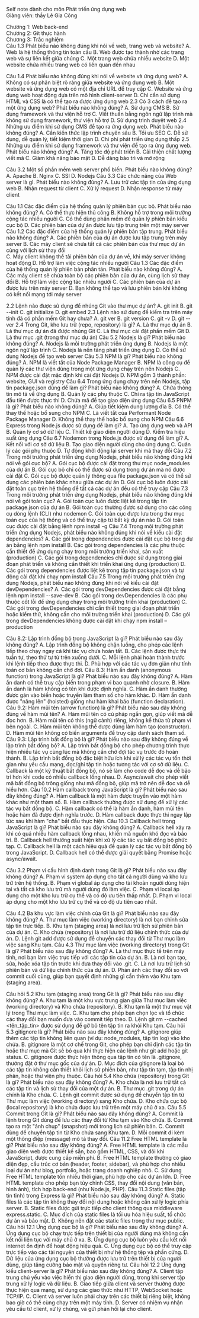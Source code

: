 
Self note dành cho môn Phát triển ứng dụng web<br>
Giảng viên: thầy Lê Gia Công<br>

Chương 1: Web back-end<br>
Chương 2: Git thực hành<br>
Chương 3: Trắc nghiệm<br>
Câu 1.3 Phát biểu nào không đúng khi nói về web, trang web và website?
A. Web là hệ thống thông tin toàn cầu
B. Web được tạo thành nhờ các trang web và sự liên kết giữa chúng
C. Một trang web chứa nhiều website
D. Một website chứa nhiều trang web có liên quan đến nhau

Câu 1.4 Phát biểu nào không đúng khi nói về website và ứng dụng web?
A. Không có sự phân biệt rõ ràng giữa website và ứng dụng web
B. Một website và ứng dụng web có một địa chỉ URL để truy cập
C. Website và ứng dụng web hoạt động dựa trên mô hình client-server
D. Chỉ cần sử dụng HTML và CSS là có thể tạo ra được ứng dụng web
2.3 Có 3 cách để tạo ra một ứng dụng web? Phát biểu nào không đúng?
A. Sử dụng CMS
B. Sử dụng framework và thư viện hỗ trợ
C. Viết thuần bằng ngôn ngữ lập trình mà không sử dụng framework, thư viện hỗ trợ
D. Sử dụng trình duyệt web
2.4 Những ưu điểm khi sử dụng CMS để tạo ra ứng dụng web. Phát biểu nào không đúng?
A. Cần kiến thức lập trình chuyên sâu
B. Tối ưu SEO
C. Dễ sử dụng, dễ quản lý, tiết kiệm thời gian
D. Chi phí phát triển ứng dụng thấp
2.5 Những ưu điểm khi sử dụng framework và thư viện để tạo ra ứng dụng web. Phát biểu nào không đúng?
A. Tăng tốc độ phát triển
B. Cải thiện chất lượng viết mã
C. Giảm khả năng bảo mật
D. Dễ dàng bảo trì và mở rộng

Câu 3.2 Một số phần mềm web server phổ biến. Phát biểu nào không đúng?
A. Apache
B. Nginx
C. SSI
D. Nodejs
Câu 3.3 Các chức năng của Web server là gì. Phát biểu nào không đúng?
A. Lưu trữ các tập tin của ứng dụng web
B. Nhận request từ client
C. Xử lý request
D. Nhận response từ máy client

Câu 1.1 Các đặc điểm của hệ thống quản lý phiên bản cục bộ. Phát biểu nào không đúng?
A. Có thể thực hiện thủ công
B. Không hỗ trợ trong môi trường cộng tác nhiều người
C. Có thể dùng phần mềm để quản lý phiên bản kiểu cục bộ
D. Các phiên bản của dự án được lưu tập trung trên một máy server 
Câu 1.2 Các đặc điểm của hệ thống quản lý phiên bản tập trung. Phát biểu nào không đúng?
A. Các phiên bản của dự án được lưu tập trung trên máy server
B. Các máy client sẽ chứa tất cả các phiên bản của thư mục dự án cùng với lịch sử thay đổi  
C. Máy client không thể tải phiên bản của dự án về, khi máy server không hoạt động
D. Hỗ trợ làm việc cộng tác nhiều người
Câu 1.3 Các đặc điểm của hệ thống quản lý phiên bản phân tán. Phát biểu nào không đúng?
A. Các máy client sẽ chứa toàn bộ các phiên bản của dự án, cùng lịch sử thay đổi
B. Hỗ trợ làm việc cộng tác nhiều người
C. Các phiên bản của dự án được lưu trên máy server
D. Bạn không thể tạo và lưu phiên bản khi không có kết nối mạng tới máy server

2.2 Lệnh nào được sử dụng để nhúng Git vào thư mục dự án?
A. git init
B. git --init
C. git initialize
D. git embed
2.3 Lệnh nào sử dụng để kiểm tra trên máy tính đã có phần mềm Git hay chưa?
A. git ver
B. git version
C. git -v
D. git --ver
2.4 Trong Git, kho lưu trữ (repo, repository) là gì?
A. Là thư mục dự án
B. Là thư mục dự án đã được nhúng Git
C. Là thư mục cài đặt phần mềm Git
D. Là thư mục .git (trong thư mục dự án)
Câu 5.2 Nodejs là gì? Phát biểu nào không đúng?
A. Nodejs là môi trường phát triển ứng dụng
B. Nodejs là một ngôn ngữ lập trình
C. Nodejs là nền tảng phát triển ứng dụng
D. Có thể sử dụng Nodejs để tạo web server
Câu 5.3 NPM là gì? Phát biểu nào không đúng?
A. NPM là viết tắt của Node Package Manager
B. NPM là công cụ để quản lý các thư viện dùng trong một ứng dụng chạy trên nền Nodejs
C. NPM được cài đặt mặc định khi cài đặt Nodejs
D. NPM gồm 3 thành phần: website, GUI và registry
Câu 6.4 Trong ứng dụng chạy trên nền Nodejs, tập tin package.json dùng để làm gì? Phát biểu nào không đúng?
A. Chứa thông tin mô tả về ứng dụng
B. Quản lý các phụ thuộc
C. Chỉ ra tập tin JavaScript đầu tiên được thực thi
D. Chứa mã để tạo giao diện ứng dụng
Câu 6.5 PNPM là gì? Phát biểu nào không đúng?
A. Giúp tiết kiệm dung lượng đĩa
B. Có thể thay thế hoặc bổ sung cho NPM
C. Là viết tắt của Performant Node Package Manager 
D. Không thể thay thế hoặc bổ sung cho NPM
Câu 6.6 Express trong Node.js được sử dụng để làm gì?
A. Tạo ứng dụng web và API
B. Quản lý cơ sở dữ liệu
C. Thiết kế giao diện người dùng
D. Kiểm tra hiệu suất ứng dụng
Câu 6.7 Nodemon trong Node.js được sử dụng để làm gì?
A. Kết nối với cơ sở dữ liệu
B. Tạo giao diện người dùng cho ứng dụng
C. Quản lý các gói phụ thuộc
D. Tự động khởi động lại server khi mã thay đổi
Câu 7.2 Trong môi trường phát triển ứng dụng Nodejs, phát biểu nào không đúng khi nói về gói cục bộ?
A. Gói cục bộ được cài đặt trong thư mục node_modules của dự án
B. Gói cục bộ chỉ có thể được sử dụng trong dự án mà nó được cài đặt
C. Gói cục bộ được quản lý thông qua file package.json và có thể sử dụng các phiên bản khác nhau giữa các dự án
D. Gói cục bộ luôn được cài đặt toàn cục trên hệ thống để tất cả các dự án đều có thể truy cập
Câu 7.3 Trong môi trường phát triển ứng dụng Nodejs, phát biểu nào không đúng khi nói về gói toàn cục?
A. Gói toàn cục luôn được liệt kê trong tập tin package.json của dự án
B. Gói toàn cục thường được sử dụng cho các công cụ dòng lệnh (CLI) như nodemon
C. Gói toàn cục được lưu trong thư mục toàn cục của hệ thống và có thể truy cập từ bất kỳ dự án nào
D. Gói toàn cục được cài đặt bằng lệnh npm install -g <package-name>
Câu 7.4 Trong môi trường phát triển ứng dụng Nodejs, phát biểu nào không đúng khi nói về kiểu cài đặt dependencies?
A. Các gói trong dependencies được cài đặt cục bộ trong dự án bằng lệnh npm install <package-name>
B. Các gói trong dependencies là các phụ thuộc cần thiết để ứng dụng chạy trong môi trường triển khai, sản xuất (production)
C. Các gói trong dependencies chỉ được sử dụng trong giai đoạn phát triển và không cần thiết khi triển khai ứng dụng (production)
D. Các gói trong dependencies được liệt kê trong tập tin package.json và tự động cài đặt khi chạy npm install
Câu 7.5 Trong môi trường phát triển ứng dụng Nodejs, phát biểu nào không đúng khi nói về kiểu cài đặt devDependencies?
A. Các gói trong devDependencies được cài đặt bằng lệnh npm install <package-name> --save-dev
B. Các gói trong devDependencies là các phụ thuộc cốt lỗi để ứng dụng chạy trong môi trường triển khai (production)
C. Các gói trong devDependencies chỉ cần thiết trong giai đoạn phát triển hoặc kiểm thử, không cần cho môi trường triển khai (production)
D. Các gói trong devDependencies không được cài đặt khi chạy npm install –production

Câu 8.2: Lập trình đồng bộ trong JavaScript là gì? Phát biểu nào sau đây không đúng?
A. Lập trình đồng bộ không chặn luồng, cho phép các lệnh tiếp theo chạy ngay cả khi tác vụ chưa hoàn tất.
B. Các lệnh được thực thi tuần tự, theo thứ tự từ trên xuống dưới.
C. Mỗi lệnh phải hoàn thành trước khi lệnh tiếp theo được thực thi.
D. Phù hợp với các tác vụ đơn giản như tính toán cơ bản không cần chờ đợi.
Câu 8.3: Hàm ẩn danh (anonymous function) trong JavaScript là gì? Phát biểu nào sau đây không đúng?
A. Hàm ẩn danh có thể truy cập biến trong phạm vi bao quanh nhờ closure.
B. Hàm ẩn danh là hàm không có tên khi được định nghĩa.
C. Hàm ẩn danh thường được gán vào biến hoặc truyền làm tham số cho hàm khác.
D. Hàm ẩn danh được "nâng lên" (hoisted) giống như hàm khai báo (function declaration).
Câu 9.2: Hàm mũi tên (arrow function) là gì? Phát biểu nào sau đây không đúng về hàm mũi tên?
A. Hàm mũi tên có cú pháp ngắn gọn, giúp viết mã dễ đọc hơn.
B. Hàm mũi tên có this (ngữ cảnh) riêng, không kế thừa từ phạm vi bên ngoài.
C. Hàm mũi tên không thể được dùng làm hàm tạo (constructor).
D. Hàm mũi tên không có biến arguments để truy cập danh sách tham số.
Câu 9.3: Lập trình bất đồng bộ là gì? Phát biểu nào sau đây không đúng về lập trình bất đồng bộ?
A. Lập trình bất đồng bộ cho phép chương trình thực hiện nhiều tác vụ cùng lúc mà không cần chờ đợi tác vụ trước đó hoàn thành.
B. Lập trình bất đồng bộ đặc biệt hữu ích khi xử lý các tác vụ tốn thời gian như yêu cầu mạng, đọc/ghi tập tin hoặc tương tác với cơ sở dữ liệu.
C. Callback là một kỹ thuật bất đồng bộ, nó sẽ làm cho code dễ đọc và dễ bảo trì hơn khi code có nhiều callback lồng nhau.
D. Async/await cho phép viết mã bất đồng bộ trông giống như mã đồng bộ, giúp mã trở nên dễ đọc và dễ hiểu hơn.
Câu 10.2 Hàm callback trong JavaScript là gì? Phát biểu nào sau đây không đúng?
A. Hàm callback là một hàm được truyền vào một hàm khác như một tham số.
B. Hàm callback thường được sử dụng để xử lý các tác vụ bất đồng bộ.
C. Hàm callback có thể là hàm ẩn danh, hàm mũi tên hoặc hàm đã được định nghĩa trước.
D. Hàm callback được thực thi ngay lập tức sau khi hàm "cha" bắt đầu thực hiện.
Câu 10.3 Callback hell trong JavaScript là gì? Phát biểu nào sau đây không đúng?
A. Callback hell xảy ra khi có quá nhiều hàm callback lồng nhau, khiến mã nguồn khó đọc và bảo trì.
B. Callback hell thường xuất hiện khi xử lý các tác vụ bất đồng bộ phức tạp.
C. Callback hell là một cách hiệu quả để quản lý các tác vụ bất đồng bộ trong JavaScript.
D. Callback hell có thể được giải quyết bằng Promise hoặc async/await.

Câu 3.2 Phạm vi cấu hình định danh trong Git là gì? Phát biểu nào sau đây không đúng?
A. Phạm vi system áp dụng cho tất cả người dùng và kho lưu trữ trên hệ thống.
B. Phạm vi global áp dụng cho tài khoản người dùng hiện tại và tất cả kho lưu trữ mà người dùng đó làm việc.
C. Phạm vi local áp dụng cho một kho lưu trữ cụ thể và có độ ưu tiên thấp nhất.
D. Phạm vi local áp dụng cho một kho lưu trữ cụ thể và có độ ưu tiên cao nhất.

Câu 4.2 Ba khu vực làm việc chính của Git là gì? Phát biểu nào sau đây không đúng?
A. Thư mục làm việc (working directory) là nơi bạn chỉnh sửa tập tin trực tiếp.
B. Khu tạm (staging area) là nơi lưu trữ lịch sử phiên bản của dự án.
C. Kho chứa (repository) là nơi lưu trữ dữ liệu chính thức của dự án.
D. Lệnh git add được sử dụng để chuyển các thay đổi từ Thư mục làm việc sang Khu tạm.
Câu 4.3 Thư mục làm việc (working directory) trong Git là gì? Phát biểu nào sau đây không đúng?
A. Là thư mục thực tế trên máy tính, nơi bạn làm việc trực tiếp với các tập tin của dự án.
B. Là nơi bạn tạo, sửa, hoặc xóa tập tin trước khi đưa thay đổi vào .git.
C. Là nơi lưu trữ lịch sử phiên bản và dữ liệu chính thức của dự án.
D. Phản ánh các thay đổi so với commit cuối cùng, giúp bạn quyết định những gì cần thêm vào Khu tạm (staging area).

Câu hỏi 5.2 Khu tạm (staging area) trong Git là gì? Phát biểu nào sau đây không đúng?
A. Khu tạm là một khu vực trung gian giữa Thư mục làm việc (working directory) và Kho chứa (repository).
B. Khu tạm là một thư mục vật lý trong Thư mục làm việc.
C. Khu tạm cho phép bạn chọn lọc và tổ chức các thay đổi bạn muốn đưa vào commit tiếp theo.
D. Lệnh git rm --cached <tên_tập_tin> được sử dụng để gỡ bỏ tên tập tin ra khỏi Khu tạm.
Câu hỏi 5.3 gitignore là gì? Phát biểu nào sau đây không đúng?
A. gitignore giúp thêm các tập tin không liên quan (ví dụ: node_modules, tập tin log) vào kho chứa.
B. gitignore là một cơ chế trong Git, cho phép bạn chỉ định các tập tin hoặc thư mục mà Git sẽ bỏ qua khi thực hiện các lệnh như git add hoặc git status.
C. gitignore được thực hiện thông qua tập tin có tên là .gitignore, thường đặt ở thư mục gốc của dự án.
D. Mục đích của gitignore là loại bỏ các tập tin không cần thiết khỏi lịch sử phiên bản, như tập tin tạm, tập tin nhị phân, hoặc thư viện phụ thuộc.
Câu hỏi 5.4 Kho chứa (repository) trong Git là gì? Phát biểu nào sau đây không đúng?
A. Kho chứa là nơi lưu trữ tất cả các tập tin và lịch sử thay đổi của một dự án.
B. Thư mục .git trong dự án chính là Kho chứa.
C. Lệnh git commit được sử dụng để chuyển tập tin từ Thư mục làm việc (working directory) sang Kho chứa.
D. Kho chứa cục bộ (local repository) là kho chứa được lưu trữ trên một máy chủ ở xa.
Câu 5.5 Commit trong Git là gì? Phát biểu nào sau đây không đúng?
A. Commit là lệnh trong Git dùng để lưu các thay đổi từ Khu tạm vào Kho chứa.
B. Commit tạo ra một "ảnh chụp" (snapshot) mới trong lịch sử phiên bản.
C. Commit dùng để chuyển tập tin từ Kho chứa sang Khu tạm.
D. Mỗi commit đi kèm một thông điệp (message) mô tả thay đổi.
Câu 11.2 Free HTML template là gì? Phát biểu nào sau đây không đúng?
A. Free HTML template là các mẫu giao diện web được thiết kế sẵn, bao gồm HTML, CSS, và đôi khi JavaScript, được cung cấp miễn phí.
B. Free HTML template thường có giao diện đẹp, cấu trúc cơ bản (header, footer, sidebar), và phù hợp cho nhiều loại dự án như blog, portfolio, hoặc trang doanh nghiệp nhỏ.
C. Sử dụng Free HTML template tốn nhiều thời gian, phù hợp cho các dự án lớn.
D. Free HTML template cho phép bạn tùy chỉnh CSS, thay đổi nội dung (văn bản, hình ảnh), tích hợp back-end (như Node.js, PHP).
Câu 11.3 Static files (tập tin tĩnh) trong Express là gì? Phát biểu nào sau đây không đúng?
A. Static files là các tập tin không thay đổi nội dung hoặc không cần xử lý logic phía server.
B. Static files được gửi trực tiếp cho client thông qua middleware express.static.
C. Mục đích của static files là tối ưu hóa hiệu suất, tổ chức dự án và bảo mật.
D. Không nên đặt các static files trong thư mục public.
Câu hỏi 12.1 Ứng dụng cục bộ là gì? Phát biểu nào sau đây không đúng?
A. Ứng dụng cục bộ chạy trực tiếp trên thiết bị của người dùng mà không cần kết nối liên tục với máy chủ ở xa.
B. Ứng dụng cục bộ luôn yêu cầu kết nối internet ổn định để hoạt động hiệu quả.
C. Ứng dụng cục bộ có thể truy cập trực tiếp vào các tài nguyên của thiết bị như hệ thống tệp và phần cứng.
D. Dữ liệu của ứng dụng cục bộ thường được lưu trữ trên thiết bị của người dùng, giúp tăng cường bảo mật và quyền riêng tư.
Câu hỏi 12.2 Ứng dụng kiểu client-server là gì? Phát biểu nào sau đây không đúng?
A. Client tập trung chủ yếu vào việc hiển thị giao diện người dùng, trong khi server tập trung xử lý logic và dữ liệu.
B. Giao tiếp giữa client và server thường được thực hiện qua mạng, sử dụng các giao thức như HTTP, WebSocket hoặc TCP/IP.
C. Client và server luôn phải chạy trên các thiết bị riêng biệt, không bao giờ có thể cùng chạy trên một máy tính.
D. Server có nhiệm vụ nhận yêu cầu từ client, xử lý chúng, và gửi phản hồi lại cho client.

